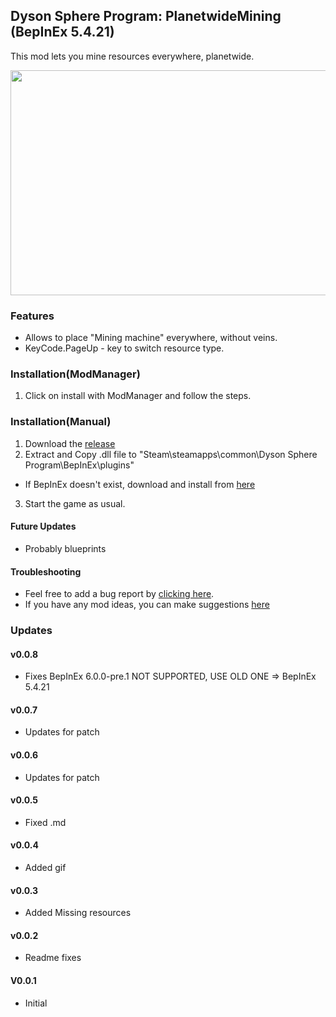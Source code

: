 ## Dyson Sphere Program: PlanetwideMining (BepInEx 5.4.21)
This mod lets you mine resources everywhere, planetwide.

 <img src="https://i.giphy.com/media/6XuYopT3fCyhEJ4v1F/giphy.webp" width="640" height="360" />

### Features
- Allows to place "Mining machine" everywhere, without veins.
- KeyCode.PageUp - key to switch resource type.

### Installation(ModManager)
1. Click on install with ModManager and follow the steps.

### Installation(Manual)
1. Download the [release](https://github.com/GoToNightmare/DSP-PlanetwideMining/releases)
2. Extract and Copy .dll file to "Steam\steamapps\common\Dyson Sphere Program\BepInEx\plugins"
 - If BepInEx doesn't exist, download and install from [here](https://docs.bepinex.dev/articles/user_guide/installation/index.html)
3. Start the game as usual. 

#### Future Updates 
- Probably blueprints

#### Troubleshooting
- Feel free to add a bug report by [clicking here](https://github.com/GoToNightmare/DSP-PlanetwideMining/issues).
- If you have any mod ideas, you can make suggestions [here](https://github.com/GoToNightmare/DSP-PlanetwideMining/issues)

### Updates

#### v0.0.8
- Fixes BepInEx 6.0.0-pre.1 NOT SUPPORTED, USE OLD ONE => BepInEx 5.4.21

#### v0.0.7
- Updates for patch

#### v0.0.6
- Updates for patch

#### v0.0.5
- Fixed .md

#### v0.0.4
- Added gif

#### v0.0.3
- Added Missing resources

#### v0.0.2
- Readme fixes

#### V0.0.1
- Initial
